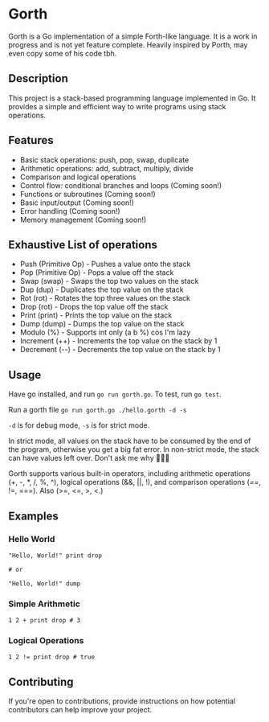 # Gorth

Gorth is a Go implementation of a simple Forth-like language. It is a work in progress and is not yet feature complete. Heavily inspired by Porth, may even copy some of his code tbh.

## Description

This project is a stack-based programming language implemented in Go. It provides a simple and efficient way to write programs using stack operations.

## Features

-   Basic stack operations: push, pop, swap, duplicate
-   Arithmetic operations: add, subtract, multiply, divide
-   Comparison and logical operations
-   Control flow: conditional branches and loops (Coming soon!)
-   Functions or subroutines (Coming soon!)
-   Basic input/output (Coming soon!)
-   Error handling (Coming soon!)
-   Memory management (Coming soon!)

## Exhaustive List of operations

-   Push (Primitive Op) - Pushes a value onto the stack
-   Pop (Primitive Op) - Pops a value off the stack
-   Swap (swap) - Swaps the top two values on the stack
-   Dup (dup) - Duplicates the top value on the stack
-   Rot (rot) - Rotates the top three values on the stack
-   Drop (rot) - Drops the top value off the stack
-   Print (print) - Prints the top value on the stack
-   Dump (dump) - Dumps the top value on the stack
-   Modulo (%) - Supports int only (a b %) cos I'm lazy
-   Increment (++) - Increments the top value on the stack by 1
-   Decrement (--) - Decrements the top value on the stack by 1

## Usage

Have go installed, and run `go run gorth.go`. To test, run `go test`.

Run a gorth file
`go run gorth.go ./hello.gorth -d -s`

`-d` is for debug mode, `-s` is for strict mode.

In strict mode, all values on the stack have to be consumed by the end of the program, otherwise you get a big fat error. In non-strict mode, the stack can have values left over. Don't ask me why 🤷🏾‍♀️

Gorth supports various built-in operators, including arithmetic operations (+, -, \*, /, %, ^), logical operations (&&, ||, !), and comparison operations (==, !=, ===). Also (>=, <=, >, <.)

## Examples

### Hello World

```gorth
"Hello, World!" print drop

# or

"Hello, World!" dump
```

### Simple Arithmetic

```gorth
1 2 + print drop # 3
```

### Logical Operations

```gorth
1 2 != print drop # true
```

## Contributing

If you're open to contributions, provide instructions on how potential contributors can help improve your project.
